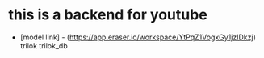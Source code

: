 # this is a backend for youtube
- [model link] - (https://app.eraser.io/workspace/YtPqZ1VogxGy1jzIDkzj)
trilok
trilok_db